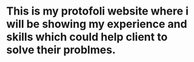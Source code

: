 # This is my protofoli website where i will be showing my experience and skills which could help client to solve their problmes. 
